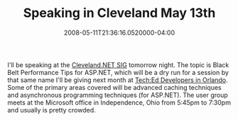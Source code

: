 ﻿---
title: Speaking in Cleveland May 13th
date: "2008-05-11T21:36:16.0520000-04:00"
description: "I'll be speaking at the Cleveland.NET SIG tomorrow night. The topic is Black Belt Performance Tips for ASP.NET, which will be a dry run for a session by that same name I'll be giving next month at Tech:Ed Developers in Orlando"
featuredImage: img/speaking-in-cleveland-may-13th-featured.png
---

I'll be speaking at the [Cleveland.NET SIG](http://www.bennettadelson.com/technicalresources/sig.aspx) tomorrow night. The topic is Black Belt Performance Tips for ASP.NET, which will be a dry run for a session by that same name I'll be giving next month at [Tech:Ed Developers in Orlando](http://www.microsoft.com/events/teched2008/developer/default.mspx). Some of the primary areas covered will be advanced caching techniques and asynchronous programming techniques (for ASP.NET). The user group meets at the Microsoft office in Independence, Ohio from 5:45pm to 7:30pm and usually is pretty crowded.

